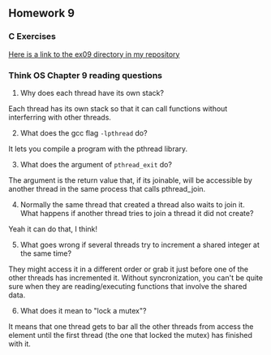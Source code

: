 ## Homework 9

### C Exercises

[Here is a link to the ex09 directory in my repository](https://github.com/KaitlynKeil/ExercisesInC/tree/master/exercises/ex09)

### Think OS Chapter 9 reading questions

1) Why does each thread have its own stack?

Each thread has its own stack so that it can call functions without interferring with other threads.

2) What does the gcc flag `-lpthread` do?

It lets you compile a program with the pthread library.

3) What does the argument of `pthread_exit` do?

The argument is the return value that, if its joinable, will be accessible by another thread in the same process that calls pthread_join.

4) Normally the same thread that created a thread also waits to join it.
What happens if another thread tries to join a thread it did not create?

Yeah it can do that, I think!

5) What goes wrong if several threads try to increment a shared integer at the same time?

They might access it in a different order or grab it just before one of the other threads has incremented it. Without syncronization, you can't be quite sure when they are reading/executing functions that involve the shared data.

6) What does it mean to "lock a mutex"?

It means that one thread gets to bar all the other threads from access the element until the first thread (the one that locked the mutex) has finished with it.